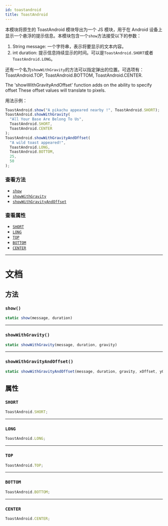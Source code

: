 ```yaml
---
id: toastandroid
title: ToastAndroid
---
```


本模块将原生的 ToastAndroid 模块导出为一个 JS 模块，用于在 Android 设备上显示一个悬浮的提示信息。本模块包含一个`show`方法接受以下的参数：

1.  String message: 一个字符串，表示将要显示的文本内容。
2.  int duration: 提示信息持续显示的时间。可以是`ToastAndroid.SHORT`或者`ToastAndroid.LONG`。

还有一个名为`showWithGravity`的方法可以指定弹出的位置。可选项有：ToastAndroid.TOP, ToastAndroid.BOTTOM, ToastAndroid.CENTER.

The 'showWithGravityAndOffset' function adds on the ability to specify offset These offset values will translate to pixels.

用法示例：

```javascript
ToastAndroid.show("A pikachu appeared nearby !", ToastAndroid.SHORT);
ToastAndroid.showWithGravity(
  "All Your Base Are Belong To Us",
  ToastAndroid.SHORT,
  ToastAndroid.CENTER
);
ToastAndroid.showWithGravityAndOffset(
  "A wild toast appeared!",
  ToastAndroid.LONG,
  ToastAndroid.BOTTOM,
  25,
  50
);
```

### 查看方法

- [`show`](toastandroid.md#show)
- [`showWithGravity`](toastandroid.md#showwithgravity)
- [`showWithGravityAndOffset`](toastandroid.md#showwithgravityandoffset)

### 查看属性

- [`SHORT`](toastandroid.md#short)
- [`LONG`](toastandroid.md#long)
- [`TOP`](toastandroid.md#top)
- [`BOTTOM`](toastandroid.md#bottom)
- [`CENTER`](toastandroid.md#center)

---

# 文档

## 方法

### `show()`

```javascript
static show(message, duration)
```

---

### `showWithGravity()`

```javascript
static showWithGravity(message, duration, gravity)
```

---

### `showWithGravityAndOffset()`

```javascript
static showWithGravityAndOffset(message, duration, gravity, xOffset, yOffset)
```

## 属性

### `SHORT`

```javascript
ToastAndroid.SHORT;
```

---

### `LONG`

```javascript
ToastAndroid.LONG;
```

---

### `TOP`

```javascript
ToastAndroid.TOP;
```

---

### `BOTTOM`

```javascript
ToastAndroid.BOTTOM;
```

---

### `CENTER`

```javascript
ToastAndroid.CENTER;
```
